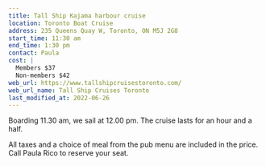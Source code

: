 ```yaml
---
title: Tall Ship Kajama harbour cruise
location: Toronto Boat Cruise
address: 235 Queens Quay W, Toronto, ON M5J 2G8
start_time: 11:30 am
end_time: 1:30 pm
contact: Paula
cost: |
  Members $37
  Non-members $42
web_url: https://www.tallshipcruisestoronto.com/
web_url_name: Tall Ship Cruises Toronto
last_modified_at: 2022-06-26
---
```


Boarding 11.30 am, we sail at 12.00 pm. The cruise lasts for an hour and a
half.

All taxes and a choice of meal from the pub menu are included in the price.
Call Paula Rico to reserve your seat.
